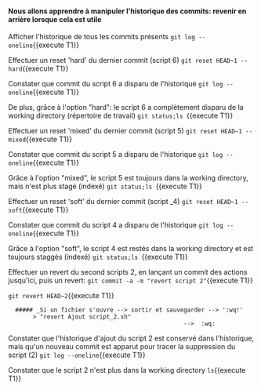  
  
#### Nous allons apprendre à manipuler l'historique  des commits: revenir en arrière lorsque cela est utile

   
 Afficher l'historique de tous les commits présents
 `git log --oneline`{{execute T1}}
 
 Effectuer un reset 'hard' du dernier commit (script 6) 
 `git reset HEAD~1 --hard`{{execute T1}}
 
 Constater que commit du script 6 a disparu de l'historique
 `git log --oneline`{{execute T1}}
 
 De plus, grâce à l'option "hard": le script 6 a complètement disparu de la working directory (répertoire de travail)
 `git status;ls `{{execute T1}}
  
  
  Effectuer un reset 'mixed' du dernier commit (script 5) 
 `git reset HEAD~1 --mixed`{{execute T1}}
  
  Constater que commit du script 5 a disparu de l'historique
  `git log --oneline`{{execute T1}}
  
  Grâce à l'option "mixed", le script 5 est toujours dans la working directory, mais n'est plus stagé (indexé) 
  `git status;ls `{{execute T1}}
  
  
  Effectuer un reset 'soft' du dernier commit (script _4) 
 `git reset HEAD~1 --soft`{{execute T1}}
 
  Constater que commit du script 4 a disparu de l'historique
  `git log --oneline`{{execute T1}}
  
  Grâce à l'option "soft", le script 4 est restés dans la working directory et est toujours staggés (indexé) 
  `git status;ls `{{execute T1}}
  
  
  Effectuer un revert du second scripts 2, en lançant un commit des actions jusqu'ici, puis un revert: 
   `git commit -a -m "revert script 2"`{{execute T1}}
   
   `git revert HEAD~2`{{execute T1}}
  
      ##### _Si un fichier s'ouvre --> sortir et sauvegarder --> ':wq!'
           > "revert Ajout script_2.sh"
                                                      -->  :wq:
  
  Constater que l'historique d'ajout du script 2 est conservé dans l'historique, mais qu'un nouveau commit est apparut pour tracer la suppression du script (2) 
   `git log --oneline`{{execute T1}}
  
  Constater que le script 2 n'est plus dans la working directory 
  `ls`{{execute T1}}
